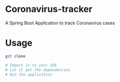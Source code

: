 # Coronavirus-tracker
A Spring Boot Application to track Coronavirus cases

# Usage
```sh
git clone

# Import it to your IDE
# Let it get the dependencies
# Run the application
```
